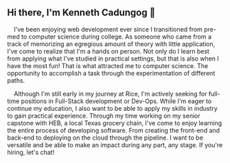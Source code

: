 ## Hi there, I'm Kenneth Cadungog 👋

<!--
**kennethc45/kennethc45** is a ✨ _special_ ✨ repository because its `README.md` (this file) appears on your GitHub profile.

Here are some ideas to get you started:

- 🔭 I’m currently working on ...
- 🌱 I’m currently learning ...
- 👯 I’m looking to collaborate on ...
- 🤔 I’m looking for help with ...
- 💬 Ask me about ...
- 📫 How to reach me: ...
- 😄 Pronouns: ...
- ⚡ Fun fact: ...
-->

&nbsp;&nbsp;&nbsp;&nbsp;I've been enjoying web development ever since I transitioned from pre-med to computer science during college. As someone who came from a track of memorizing an egregious amount of theory with little application, I've come to realize that I'm a hands on person. Not only do I learn best from applying what I've studied in practical settings, but that is also when I have the most fun! That is what attracted me to computer science. The opportunity to accomplish a task through the experimentation of different paths. 

&nbsp;&nbsp;&nbsp;&nbsp;Although I'm still early in my journey at Rice, I'm actively seeking for full-time positions in Full-Stack development or Dev-Ops. While I'm eager to continue my education, I also want to be able to apply my skills in industry to gain practical experience. Through my time working on my senior capstone with HEB, a local Texas grocery chain, I've come to enjoy learning the entire process of developing software. From creating the front-end and back-end to deploying on the cloud through the pipeline. I want to be versatile and be able to make an impact during any part, any stage. If you're hiring, let's chat!





